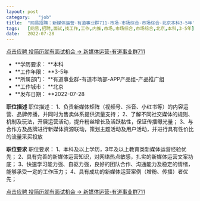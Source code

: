 ```yaml
---
layout:	post
category:	"job"
title:	"网易招聘：新媒体运营-有道事业群711-市场-市场综合-市场综合-北京本科3-5年"
tags:	[网易,招聘,面试,找工作,工作,内推,市场,市场综合,市场综合,北京,本科,3-5年]
date:	2022-07-28
---
```


[点击应聘 投简历就有面试机会 -> 新媒体运营-有道事业群711](http://mobile.bole.netease.com/bole/boleDetail?id=41828&employeeId=346f03c3cda5f04c&key=all)



- **学历要求： **本科
- **工作年限： **3-5年
- **所属部门： **有道事业群-有道市场部-APP产品组-产品推广组
- **工作城市： **北京
- **发布日期： **2022-07-28



**职位描述**
职位描述：
1、负责新媒体矩阵（视频号、抖音、小红书等）的内容运营、品牌传播，并同时为售卖体系提供流量支持；
2、了解不同社交媒体的规则、机制及玩法，开展运营活动，提升粉丝增长及活跃黏性，保证传播曝光量；
3、与合作方及品牌进行新媒体资源联动，策划主题活动及用户活动，并进行具有性价比的流量采买投放



**职位要求**
职位要求：
1、本科及以上学历，3年及以上教育类新媒体运营经验优先；
2、具有完善的新媒体运营知识，对网络热点敏感，扎实的新媒体运营文案功底；
3、快速学习能力强、自驱力强，良好的团队合作、沟通能力及稳定的情绪，能够承受一定的工作压力；
4、具有成功的新媒体运营案例（增粉、传播）者优先；



[点击应聘 投简历就有面试机会 -> 新媒体运营-有道事业群711](http://mobile.bole.netease.com/bole/boleDetail?id=41828&employeeId=346f03c3cda5f04c&key=all)